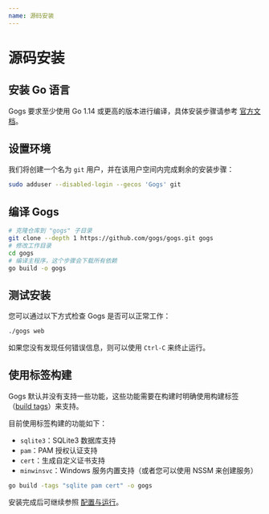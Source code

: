 ```yaml
---
name: 源码安装
---
```


# 源码安装

## 安装 Go 语言

Gogs 要求至少使用 Go 1.14 或更高的版本进行编译，具体安装步骤请参考 [官方文档](https://golang.org/doc/install)。

## 设置环境

我们将创建一个名为 `git` 用户，并在该用户空间内完成剩余的安装步骤：

```sh
sudo adduser --disabled-login --gecos 'Gogs' git
```

## 编译 Gogs

```sh
# 克隆仓库到 "gogs" 子目录
git clone --depth 1 https://github.com/gogs/gogs.git gogs
# 修改工作目录
cd gogs
# 编译主程序，这个步骤会下载所有依赖
go build -o gogs
```

## 测试安装

您可以通过以下方式检查 Gogs 是否可以正常工作：

```sh
./gogs web
```

如果您没有发现任何错误信息，则可以使用 `Ctrl-C` 来终止运行。

## 使用标签构建

Gogs 默认并没有支持一些功能，这些功能需要在构建时明确使用构建标签（[build tags](https://golang.org/pkg/go/build/#hdr-Build_Constraints)）来支持。

目前使用标签构建的功能如下：

- `sqlite3`：SQLite3 数据库支持
- `pam`：PAM 授权认证支持
- `cert`：生成自定义证书支持
- `minwinsvc`：Windows 服务内置支持（或者您可以使用 NSSM 来创建服务）

```sh
go build -tags "sqlite pam cert" -o gogs
```

安装完成后可继续参照 [配置与运行](configuration_and_run.html)。
